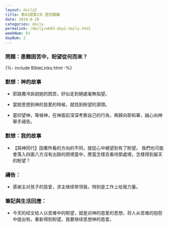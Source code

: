 ```yaml
---
layout: daily2
title: 第83週第2天 困苦艱難
date: 2019-8-20
categories: daily
permalink: /daily/wk83-day2-daily.html
weekNum: 83
dayNum: 2
---
```


### 問題：患難困苦中，盼望從何而來？

{%- include BibleLinks.html -%}

### 默想：神的故事
+ 耶路撒冷訴說她的困苦，好似走到絕處毫無指望。

+ 當她思想到神的慈愛的時候，就找到盼望的源頭。

+ 當仰望神，等候神，在神面前深深考察自己的行為，再歸向耶和華，誠心向神舉手禱告。

### 默想：我的故事
+ 【與神同行】因著所看的方向的不同，就從心中絕望到有了盼望。 我們也可能會落入四面八方沒有出路的困境當中，應當怎樣去看待那處境，怎樣得到屬天的盼望？

### 禱告：

+ 感谢主对孩子的慈爱，求主继续带领我，特别是工作上给我力量。

### 筆記與生活回應：

+ 今天的经文给人以苦难中的盼望，就是对神的慈爱的思想，将人从苦难的抱怨中提出啦，重新得到盼望。我要继续思想神的慈爱。

